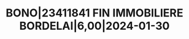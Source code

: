 ---
layout: asset
title: BONO|23411841 FIN IMMOBILIERE BORDELAI|6,00|2024-01-30
isin: FR0013479722
---